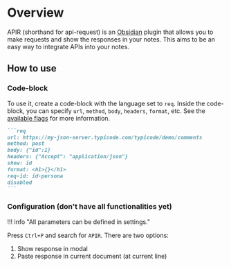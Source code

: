 # Overview

APIR (shorthand for api-request) is an [Obsidian](https://obsidian.md/) plugin that allows you to make requests and show the responses in your notes. This aims to be an easy way to integrate APIs into your notes.

## How to use

### Code-block

To use it, create a code-block with the language set to `req`. Inside the code-block, you can specify `url`, `method`, `body`, `headers`, `format`, etc. See the [available flags](codeblock/flags) for more information.

~~~markdown
```req
url: https://my-json-server.typicode.com/typicode/demo/comments
method: post
body: {"id":1}
headers: {"Accept": "application/json"}
show: id
format: <h1>{}</h1>
req-id: id-persona
disabled
```
~~~

### Configuration (don't have all functionalities yet)

!!! info "All parameters can be defined in settings."

Press `Ctrl+P` and search for `APIR`. There are two options:

1. Show response in modal
2. Paste response in current document (at current line)
